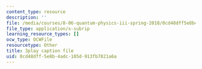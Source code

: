 ```yaml
---
content_type: resource
description: ''
file: /media/courses/8-06-quantum-physics-iii-spring-2018/0cd48dff5e8b4adc105d913fb7821a6a_xHE5uf-S9Iw.srt
file_type: application/x-subrip
learning_resource_types: []
ocw_type: OCWFile
resourcetype: Other
title: 3play caption file
uid: 0cd48dff-5e8b-4adc-105d-913fb7821a6a
---
```

